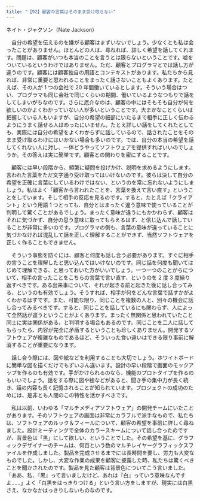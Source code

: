 ```yaml
---
title: "【92】顧客の言葉はそのまま受け取らない"
---
```



ネイト・ジャクソン（Nate Jackson）


　自分の希望を伝えるのを嫌がる顧客はまずいないでしょう。少なくとも私は会ったことがありません。ほとんどの人は、尋ねれば、詳しく希望を話してくれます。問題は、顧客がいつも本当のことを言うとは限らないということです。嘘をついているというわけではありません。ただ、顧客とプログラマとでは話し方が違うのです。顧客には顧客独自の用語とコンテキストがあります。私たちから見れば、非常に重要と思われることをまったく話さないこともよくあります。たとえば、その人が 1 つの会社で 20 年間働いているとします。そういう場合はつい、プログラマも同じ会社で同じくらいの期間、働いているようなつもりで話をしてしまいがちなのです。さらに厄介なのは、顧客の中にはそもそも自分が何を欲しいのかよくわかっていない人が多いということです。大まかなことくらいは把握している人もいますが、自分の希望の細部にいたるまで相手に正しく伝わるようにうまく話せる人はめったにいません。たとえ詳しい話をしてくれたとしても、実際には自分の希望をよくわからずに話しているので、話されたことをそのまま受け取るわけにはいかない場合も多いのです。では、自分の本当の希望を話してくれない人に対し、一体どうやってソフトウェアを提供すればいいのでしょうか。その答えは実に簡単です。顧客との関わりを密にすることです。

　顧客には早い段階から、頻繁に疑問を投げかけ、説明を求めるようにします。言われた言葉をただ文字通り受け取ってはいけないのです。彼らは決して自分の希望を正確に言葉にしているわけではない、というのを常に忘れないようにしましょう。私はよく「顧客から言われたことを、言葉を換えて言い直す」ということをしています。そして相手の反応を見るのです。すると、たとえば「クライアント」という用語 1 つとっても、自分とはまったく違う意味で使っていることが判明して驚くことがあるでしょう。まったく意味が違うにもかかわらず、顧客はそれに気づかず、自分の思う意味に取ってもらえるはず、と信じ込んで話していることが非常に多いのです。プログラマの側も、言葉の意味が違っていることに気づかなければ混乱して話を正しく理解することができず、当然ソフトウェアを正しく作ることもできません。

　そういう事態を防ぐには、顧客と何度も話し合う必要があります。すぐに相手の言うことを理解したと思い込んではいけないのです。同じ話を何度も聞いてはじめて理解できる、と思っておいた方がいいでしょう。一つ一つのことがらについて、相手の言ったことをこちらの言葉で言い直す、というのを 2 度 3 度繰り返すべきです。ある出来事について、それが起きる前と起きた後に話し合ってみる、というのも有効でしょう。そうすれば、相手が何をどんな言葉で話すかがよくわかるはずです。また、可能な限り、同じことを複数の人と、別々の機会に話し合ってみるべきです。すると、同じことを話しているにも関わらず、人によって全然話が違うということがよくあります。まったく無関係と思われていたこと同士に実は関係がある、と判明する場合もあるのです。同じことを二人に話してもらったら、内容が完全に矛盾するということも珍しくありません。開発するソフトウェアが複雑なものであるほど、そういった食い違いはできる限り事前に解消することが重要になります。

　話し合う際には、図や絵などを利用することも大切でしょう。ホワイトボードに簡単な図を描くだけでもずいぶん違います。設計の早い段階で画面のモックアップを作るのも有効です。手がかけられるのなら、機能のプロトタイプを作るのもいいでしょう。話をする際に図や絵などがあると、聞き手の集中力が長く続き、話の内容も長く記憶されることが知られています。プロジェクトの成功のためには、是非とも人間のこの特性を活かすべきです。

　私は以前、いわゆる「マルチメディアソフトウェア」の開発チームにいたことがあります。そのソフトウェアの画面は非常にカラフルで派手なもので、私たちは、ソフトウェアのルック＆フィールについて、顧客の希望を事前に詳しく尋ねました。設計ミーティングで全体のカラースキームについて話し合ったのですが、背景色は「黒」にして欲しい、ということでした。その希望を基に、グラフィックデザイナーのチームは、何百という数のマルチレイヤーグラフィックスファイルを作成しました。製品を完成させるまでには長時間を要し、労力も大変なものでした。しかし、大変な作業の成果を顧客に披露した時、私たちは驚くべきことを聞かされたのです。製品を見た顧客は背景色についてこう言いました。「ああ、私、『黒』って言いましたけど、あれは『白』っていう意味なんですよ……」よく「白黒をはっきりつける」という言い方をしますが、現実には白黒さえ、なかなかはっきりしないものなのです。
